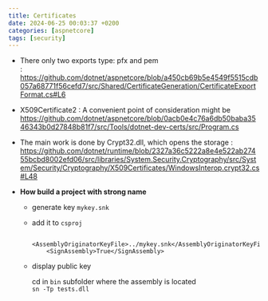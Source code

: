 ```yaml
---
title: Certificates
date: 2024-06-25 00:03:37 +0200
categories: [aspnetcore]
tags: [security]
---
```


- There only two exports type: pfx and pem  
: <https://github.com/dotnet/aspnetcore/blob/a450cb69b5e4549f5515cdb057a68771f56cefd7/src/Shared/CertificateGeneration/CertificateExportFormat.cs#L6>


- X509Certificate2
: A convenient point of consideration might be <https://github.com/dotnet/aspnetcore/blob/0acb0e4c76a6db50baba3546343b0d27848b81f7/src/Tools/dotnet-dev-certs/src/Program.cs>

- The main work is done by Crypt32.dll, which opens the storage
: <https://github.com/dotnet/runtime/blob/2327a36c5222a8e4e522ab27455bcbd8002efd06/src/libraries/System.Security.Cryptography/src/System/Security/Cryptography/X509Certificates/WindowsInterop.crypt32.cs#L48>


- **How build a project with strong name**

	- generate key `mykey.snk`
	- add it to `csproj`

		```
		 <AssemblyOriginatorKeyFile>../mykey.snk</AssemblyOriginatorKeyFile>
			<SignAssembly>True</SignAssembly>
		```

	- display public key

		cd  in `bin` subfolder where the assembly is located  
		`sn -Tp tests.dll`





